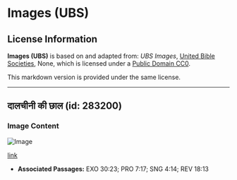 # Images (UBS)

## License Information

**Images (UBS)** is based on and adapted from: _UBS Images_, [United Bible Societies](https://unitedbiblesocieties.org/), None, which is licensed under a [Public Domain CC0](https://creativecommons.org/public-domain/cc0/).

This markdown version is provided under the same license.



--------------------------------

## दालचीनी की छाल (id: 283200)

### Image Content

![Image](https://cdn.aquifer.bible/aquifer-content/resources/Media/WEB-0131_cinnamonbark.jpg)

[link](https://cdn.aquifer.bible/aquifer-content/resources/Media/WEB-0131_cinnamonbark.jpg)

* **Associated Passages:** EXO 30:23; PRO 7:17; SNG 4:14; REV 18:13

